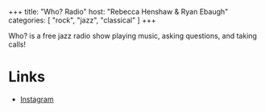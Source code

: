 +++
title: "Who? Radio"
host: "Rebecca Henshaw & Ryan Ebaugh"
categories: [
  "rock",
  "jazz",
  "classical"
]
+++

Who? is a free jazz radio show playing music, asking questions, and taking calls!

# Links

- [Instagram](https://www.instagram.com/hyena6148/)
